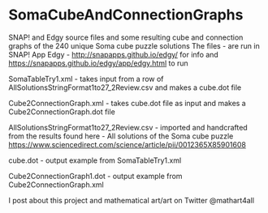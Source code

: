 # SomaCubeAndConnectionGraphs
SNAP! and Edgy source files and some resulting cube and connection graphs of the 240 unique Soma cube puzzle solutions
The files - are run in SNAP! App Edgy - http://snapapps.github.io/edgy/ for info and https://snapapps.github.io/edgy/app/edgy.html to run

SomaTableTry1.xml - takes input from a row of AllSolutionsStringFormat1to27_2Review.csv and makes a cube.dot file

Cube2ConnectionGraph.xml - takes cube.dot file as input and makes a Cube2ConnectionGraph.dot file

AllSolutionsStringFormat1to27_2Review.csv - imported and handcrafted from the results found here - 
All solutions of the Soma cube puzzle
https://www.sciencedirect.com/science/article/pii/0012365X85901608

cube.dot - output example from SomaTableTry1.xml

Cube2ConnectionGraph1.dot - output example from Cube2ConnectionGraph.xml

I post about this project and mathematical art/art on Twitter @mathart4all
